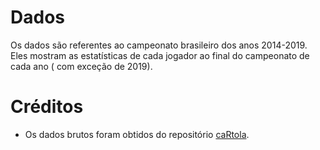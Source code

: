 # Dados

Os dados são referentes ao campeonato brasileiro dos anos 2014-2019. Eles mostram as estatísticas de cada jogador ao final do campeonato de cada ano ( com exceção de 2019).

# Créditos

* Os dados brutos foram obtidos do repositório [caRtola](https://github.com/henriquepgomide/caRtola).

